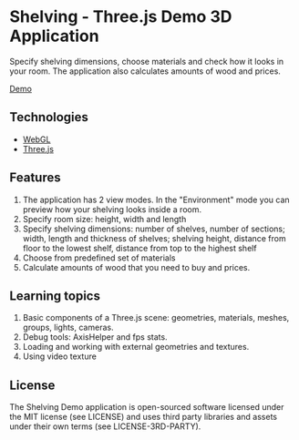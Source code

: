 Shelving - Three.js Demo 3D Application
========================

Specify shelving dimensions, choose materials and check how it looks in your room.
The application also calculates amounts of wood and prices.

[Demo](https://nixsolutions.github.io/shelving/)

Technologies
------------
* [WebGL](https://www.khronos.org/webgl/)
* [Three.js](https://threejs.org/)

Features
------------
1. The application has 2 view modes. In the "Environment" mode you can preview how your shelving looks inside a room.
2. Specify room size: height, width and length
3. Specify shelving dimensions: number of shelves, number of sections; width, length and thickness of shelves; shelving height, distance from floor to the lowest shelf, distance from top to the highest shelf
4. Choose from predefined set of materials
5. Calculate amounts of wood that you need to buy and prices.

Learning topics
------------
1. Basic components of a Three.js scene: geometries, materials, meshes, groups, lights, cameras.
2. Debug tools: AxisHelper and  fps stats.
3. Loading and working with external geometries and textures.
4. Using video texture

License
------------
The Shelving Demo application is open-sourced software licensed under the MIT license (see LICENSE)
and uses third party libraries 
and assets under their own terms (see LICENSE-3RD-PARTY).
